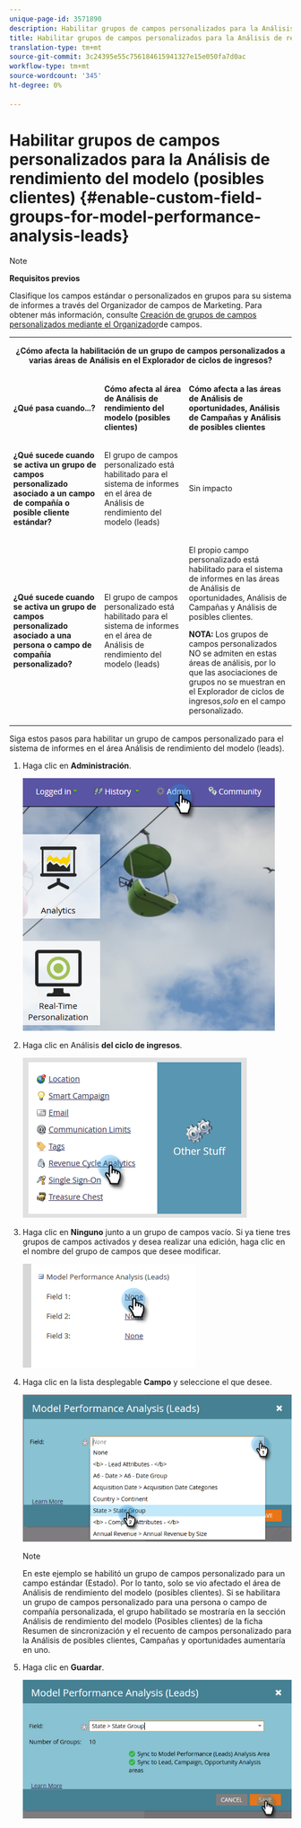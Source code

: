 ```yaml
---
unique-page-id: 3571890
description: Habilitar grupos de campos personalizados para la Análisis de rendimiento del modelo (posibles clientes) - Documentos de marketing - Documentación del producto
title: Habilitar grupos de campos personalizados para la Análisis de rendimiento del modelo (posibles clientes)
translation-type: tm+mt
source-git-commit: 3c24395e55c756184615941327e15e050fa7d0ac
workflow-type: tm+mt
source-wordcount: '345'
ht-degree: 0%

---
```



# Habilitar grupos de campos personalizados para la Análisis de rendimiento del modelo (posibles clientes) {#enable-custom-field-groups-for-model-performance-analysis-leads}

>[!NOTE]
>
>**Requisitos previos**
>
>Clasifique los campos estándar o personalizados en grupos para su sistema de informes a través del Organizador de campos de Marketing. Para obtener más información, consulte [Creación de grupos de campos personalizados mediante el Organizador](/help/marketo/product-docs/reporting/revenue-cycle-analytics/revenue-tools/field-organizers/create-custom-field-groups-using-the-field-organizer.md)de campos.

<table> 
 <tbody> 
  <tr> 
   <td colspan="3" rowspan="1"><p align="center"><strong>¿Cómo afecta la habilitación de un grupo de campos personalizados a varias áreas de Análisis en el Explorador de ciclos de ingresos?</strong></p></td> 
  </tr> 
  <tr> 
   <td colspan="1" rowspan="1"><p><strong>¿Qué pasa cuando...?</strong></p></td> 
   <td colspan="1" rowspan="1"><p><strong>Cómo afecta al área de Análisis de rendimiento del modelo (posibles clientes)</strong></p></td> 
   <td colspan="1" rowspan="1"><p><strong>Cómo afecta a las áreas de Análisis de oportunidades, Análisis de Campañas y Análisis de posibles clientes</strong></p></td> 
  </tr> 
  <tr> 
   <td colspan="1" rowspan="1"><p><strong>¿Qué sucede cuando se activa un grupo de campos personalizado asociado a un campo de compañía o posible cliente estándar?</strong></p></td> 
   <td colspan="1" rowspan="1"><p>El grupo de campos personalizado está habilitado para el sistema de informes en el área de Análisis de rendimiento del modelo (leads)</p></td> 
   <td colspan="1" rowspan="1"><p>Sin impacto</p></td> 
  </tr> 
  <tr> 
   <td colspan="1" rowspan="1"><p><strong>¿Qué sucede cuando se activa un grupo de campos personalizado asociado a una persona o campo de compañía personalizado?</strong></p></td> 
   <td colspan="1" rowspan="1"><p>El grupo de campos personalizado está habilitado para el sistema de informes en el área de Análisis de rendimiento del modelo (leads)</p></td> 
   <td colspan="1" rowspan="1"><p>El propio campo personalizado está habilitado para el sistema de informes en las áreas de Análisis de oportunidades, Análisis de Campañas y Análisis de posibles clientes.</p><p><strong>NOTA:</strong> Los grupos de campos personalizados NO se admiten en estas áreas de análisis, por lo que las asociaciones de grupos no se muestran en el Explorador de ciclos de ingresos,<em>solo</em> en el campo personalizado.</p></td> 
  </tr> 
 </tbody> 
</table>

Siga estos pasos para habilitar un grupo de campos personalizado para el sistema de informes en el área Análisis de rendimiento del modelo (leads).

1. Haga clic en **Administración**.

   ![](assets/one-1.png)

1. Haga clic en Análisis **del ciclo de ingresos**.

   ![](assets/two-1.png)

1. Haga clic en **Ninguno** junto a un grupo de campos vacío. Si ya tiene tres grupos de campos activados y desea realizar una edición, haga clic en el nombre del grupo de campos que desee modificar.

   ![](assets/three.png)

1. Haga clic en la lista desplegable **Campo** y seleccione el que desee.

   ![](assets/four-1.png)

   >[!NOTE]
   >
   >En este ejemplo se habilitó un grupo de campos personalizado para un campo estándar (Estado). Por lo tanto, solo se vio afectado el área de Análisis de rendimiento del modelo (posibles clientes). Si se habilitara un grupo de campos personalizado para una persona o campo de compañía personalizada, el grupo habilitado se mostraría en la sección Análisis de rendimiento del modelo (Posibles clientes) de la ficha Resumen de sincronización y el recuento de campos personalizado para la Análisis de posibles clientes, Campañas y oportunidades aumentaría en uno.

1. Haga clic en **Guardar**.

   ![](assets/five-1.png)
